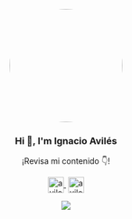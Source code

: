 <p align="center" width="300">
    <img align="center" style="border-radius:50%;" width="200" src="https://avatars.githubusercontent.com/u/88689569?v=4">
    <h3 align="center">Hi 👋, I'm Ignacio Avilés</h3>
</p>

<p align="center">¡Revisa mi contenido 👇!</p>
<p align="center">
   <a href="https://www.youtube.com/@IgnS27" target="blank" style='margin-right:4px'>
    <img align="center" src="https://cdn.jsdelivr.net/npm/simple-icons@3.0.1/icons/youtube.svg" alt="avilesxd" height="28px" width="28px" />
  </a>
  <a href="https://www.instagram.com/avilesxd/" target="blank">
    <img align="center" src="https://cdn.jsdelivr.net/npm/simple-icons@3.0.1/icons/instagram.svg" alt="avilesxd" height="28px" width="28px" />
  </a>
</p>

<p align="center"> <img src="https://github-readme-stats.vercel.app/api/top-langs/?username=avilesxd&langs_count=8"> </p>
